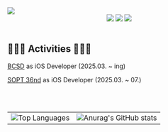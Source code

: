 <img src="https://capsule-render.vercel.app/api?type=venom&color=auto&height=150&section=header&text=EunJi's%20GitHub&fontSize=42" />

<div align=center>
  <img src="https://img.shields.io/badge/iOS-000000?style=for-the-badge&logo=ios&logoColor=white">
  <img src="https://img.shields.io/badge/swift-F05138?style=for-the-badge&logo=swift&logoColor=white">
  <img src="https://img.shields.io/badge/uikit-2396F3?style=for-the-badge&logo=uikit&logoColor=white">

 

<div align="left">

  <br>

  ## 🏃‍♀️‍➡️ Activities 🏃‍♀️‍➡️

  [BCSD](https://github.com/BCSDLab) as iOS Developer (2025.03. ~ ing)


  [SOPT 36nd](https://github.com/AT-SOPT-iOS) as iOS Developer (2025.03. ~ 07.)







  <br>
  <br>

<table align="center">
  <tr>
    <td>
      <img src="https://github-readme-stats.vercel.app/api/top-langs/?username=oeunji&layout=compact" alt="Top Languages">
    </td>
    <td>
      <img src="https://github-readme-stats.vercel.app/api?username=oeunji&show_icons=true" alt="Anurag's GitHub stats">
    </td>
  </tr>
</table>
  
  
</div>
